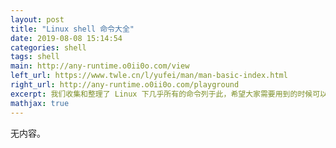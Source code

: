 ```yaml
---
layout: post
title: "Linux shell 命令大全"
date: 2019-08-08 15:14:54
categories: shell
tags: shell
main: http://any-runtime.o0ii0o.com/view
left_url: https://www.twle.cn/l/yufei/man/man-basic-index.html
right_url: http://any-runtime.o0ii0o.com/playground
excerpt: 我们收集和整理了 Linux 下几乎所有的命令列于此，希望大家需要用到的时候可以查询。
mathjax: true
---
```


无内容。
